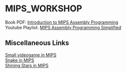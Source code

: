 # MIPS_WORKSHOP  
Book PDF:    [Introduction to MIPS Assembly Programming](https://cupola.gettysburg.edu/oer/2/)  
Youtube Playlist:    [MIPS Assembly Programming Simplified](https://youtube.com/playlist?list=PL5b07qlmA3P6zUdDf-o97ddfpvPFuNa5A)

## Miscellaneous Links
[Small videogame in MIPS](https://youtu.be/yuREScvud_I)  
[Snake in MIPS](https://youtu.be/CdctMQjk3JI)  
[Shining Stars in MIPS](https://youtu.be/vpd9CNDn-go)  

